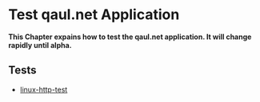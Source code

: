 # Test qaul.net Application

**This Chapter expains how to test the qaul.net application. It will change rapidly until alpha.**

## Tests

* [linux-http-test](linux-http-test.md)